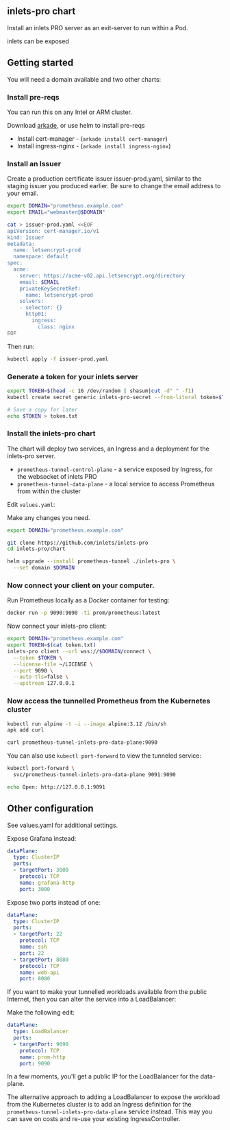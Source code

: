 ## inlets-pro chart

Install an inlets PRO server as an exit-server to run within a Pod.

inlets can be exposed 

## Getting started

You will need a domain available and two other charts:

### Install pre-reqs

You can run this on any Intel or ARM cluster.

Download [arkade](https://get-arkade.dev/), or use helm to install pre-reqs

* Install cert-manager - (`arkade install cert-manager`)
* Install ingress-nginx - (`arkade install ingress-nginx`)

### Install an Issuer

Create a production certificate issuer issuer-prod.yaml, similar to the staging issuer you produced earlier. Be sure to change the email address to your email.

```bash
export DOMAIN="prometheus.example.com"
export EMAIL="webmaster@$DOMAIN"

cat > issuer-prod.yaml <<EOF
apiVersion: cert-manager.io/v1
kind: Issuer
metadata:
  name: letsencrypt-prod
  namespace: default
spec:
  acme:
    server: https://acme-v02.api.letsencrypt.org/directory
    email: $EMAIL
    privateKeySecretRef:
      name: letsencrypt-prod
    solvers:
    - selector: {}
      http01:
        ingress:
          class: nginx
EOF
```

Then run:

```bash
kubectl apply -f issuer-prod.yaml
```

### Generate a token for your inlets server

```bash
export TOKEN=$(head -c 16 /dev/random | shasum|cut -d" " -f1)
kubectl create secret generic inlets-pro-secret --from-literal token=$TOKEN

# Save a copy for later
echo $TOKEN > token.txt
```

### Install the inlets-pro chart

The chart will deploy two services, an Ingress and a deployment for the inlets-pro server.

* `prometheus-tunnel-control-plane` - a service exposed by Ingress, for the websocket of inlets PRO
* `prometheus-tunnel-data-plane` - a local service to access Prometheus from within the cluster

Edit `values.yaml`:

Make any changes you need.

```bash
export DOMAIN="prometheus.example.com"

git clone https://github.com/inlets/inlets-pro
cd inlets-pro/chart

helm upgrade --install prometheus-tunnel ./inlets-pro \
  --set domain $DOMAIN
```

### Now connect your client on your computer.

Run Prometheus locally as a Docker container for testing:

```bash
docker run -p 9090:9090 -ti prom/prometheus:latest
```

Now connect your inlets-pro client:

```bash
export DOMAIN="prometheus.example.com"
export TOKEN=$(cat token.txt)
inlets-pro client --url wss://$DOMAIN/connect \
  --token $TOKEN \
  --license-file ~/LICENSE \
  --port 9090 \
  --auto-tls=false \
  --upstream 127.0.0.1
```

### Now access the tunnelled Prometheus from the Kubernetes cluster

```bash
kubectl run alpine -t -i --image alpine:3.12 /bin/sh
apk add curl

curl prometheus-tunnel-inlets-pro-data-plane:9090
```

You can also use `kubectl port-forward` to view the tunneled service:

```bash
kubectl port-forward \
  svc/prometheus-tunnel-inlets-pro-data-plane 9091:9090

echo Open: http://127.0.0.1:9091
```

## Other configuration

See values.yaml for additional settings.

Expose Grafana instead:

```yaml
dataPlane:
  type: ClusterIP
  ports:
  - targetPort: 3000
    protocol: TCP
    name: grafana-http
    port: 3000
```

Expose two ports instead of one:

```yaml
dataPlane:
  type: ClusterIP
  ports:
  - targetPort: 22
    protocol: TCP
    name: ssh
    port: 22
  - targetPort: 8080
    protocol: TCP
    name: web-api
    port: 8080
```

If you want to make your tunnelled workloads available from the public Internet, then you can alter the service into a LoadBalancer:

Make the following edit:

```yaml
dataPlane:
  type: LoadBalancer
  ports:
  - targetPort: 9090
    protocol: TCP
    name: prom-http
    port: 9090
```

In a few moments, you'll get a public IP for the LoadBalancer for the data-plane.

The alternative approach to adding a LoadBalancer to expose the workload from the Kubernetes cluster is to add an Ingress definition for the `prometheus-tunnel-inlets-pro-data-plane` service instead. This way you can save on costs and re-use your existing IngressController.
